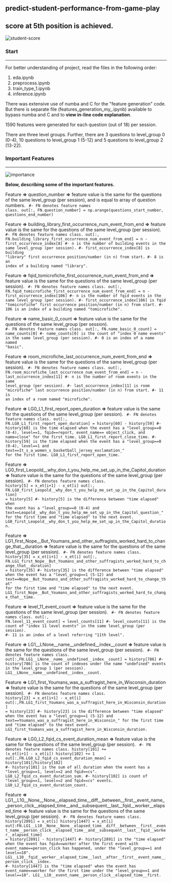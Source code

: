 ## predict-student-performance-from-game-play
## score at 5th position is achieved.
![student-score](https://github.com/bishnarender/predict-student-performance-from-game-play/assets/49610834/6a8219fc-b7d5-46ee-96a0-d56db2a16353)

### Start 
-----
For better understanding of project, read the files in the following order:
1. eda.ipynb 
2. preprocess.ipynb
3. train_type_1.ipynb
4. inference.ipynb

There was extensive use of numba and C for the "feature generation" code. But there is separate file (features_generation_my_.ipynb) available to bypass numba and C and to <b>view in-line code explanation</b>.

1590 features were generated for each question (out of 18) per session.

There are three level groups. Further, there are 3 questions to level_group 0 (0-4), 10 questions to level_group 1 (5-12) and 5 questions to level_group 2 (13-22).

### Important Features
-----
![importance](https://github.com/bishnarender/predict-student-performance-from-game-play/assets/49610834/5cf2e984-1b21-409c-b3ab-dec44b19e47f)

<b>Below, describing some of the important features.</b>

Feature <b>=></b> question_number <b>=></b> feature value is the same for the questions of the same level_group (per session), and is equal to array of question numbers.
<code>
#- FN denotes feature names class.
out[:, FN.question_number] = np.arange(questions_start_number, questions_end_number)
</code>


Feature <b>=></b> building_library_first_occurrence_num_event_from_end <b>=></b> feature value is the same for the questions of the same level_group (per session).
<code>
#- FN denotes feature names class.
out[:, FN.building_library_first_occurrence_num_event_from_end] = n - first_occurrence_index[8]
#- n is the number of building events in the same level_group (per session).
#- first_occurrence_index[8] is building "library" first occurrence position/number (in n) from start.
#- 8 is an index of a building named "library".
</code>

Feature <b>=></b> fqid_tomicrofiche_first_occurrence_num_event_from_end <b>=></b> feature value is the same for the questions of the same level_group (per session).
<code>
#- FN denotes feature names class.
out[:, FN.fqid_tomicrofiche_first_occurrence_num_event_from_end] = n - first_occurrence_index[106]
#- n is the number of fqid events in the same level_group (per session).
#- first_occurrence_index[106] is fqid "tomicrofiche" first occurrence position/number (in n) from start.
#- 106 is an index of a building named "tomicrofiche".
</code>


Feature <b>=></b> name_basic_0_count <b>=></b> feature value is the same for the questions of the same level_group (per session).
<code>
#- FN denotes feature names class.
out[:, FN.name_basic_0_count] = name_counts[0]
#- name_counts[0] is the count of "index 0 name events" in the same level_group (per session).
#- 0 is an index of a name named "basic".
</code>


Feature <b>=></b> room_microfiche_last_occurrence_num_event_from_end <b>=></b> feature value is the same for the questions of the same level_group (per session).
<code>
#- FN denotes feature names class.
out[:, FN.room_microfiche_last_occurrence_num_event_from_end] = n - last_occurrence_index[11]
#- n is the number of room events in the same level_group (per session).
#- last_occurrence_index[11] is room "microfiche" last occurrence position/number (in n) from start.
#- 11 is an index of a room named "microfiche".
</code>


Feature <b>=></b> LG0_L1_first_report_open_duration <b>=></b> feature value is the same for the questions of the same level_group (per session).
<code>
#- FN denotes feature names class.
out[:, FN.LG0_L1_first_report_open_duration] = history[60] - history[59]
#- history[60] is the time elapsed when the event has a "level_group==0 (0-4), level==1, fqid==report, event_name== object_click, and  name=close" for the first time. LG0_L1_first_report_close_time.
#- history[59] is the time elapsed when the event has a "level_group==0 (0-4), level==1 and text==It_s_a_women_s_basketball_jersey_exclamation_" for the first time. LG0_L1_first_report_open_time.
</code>


Feature <b>=></b> LG0_first_Leopold__why_don_t_you_help_me_set_up_in_the_Capitol_duration <b>=></b> feature value is the same for the questions of the same level_group (per session).
<code>
#- FN denotes feature names class.
history[5] = x_et[i+1] - x_et[i]
out[:, FN.LG0_first_Leopold__why_don_t_you_help_me_set_up_in_the_Capitol_duration] = history[5]
#- history[5] is the difference between "time elapsed" when the event has a "level_group==0 (0-4) and text==Leopold__why_don_t_you_help_me_set_up_in_the_Capitol_question_" for the first time and "time elapsed" to the next event. LG0_first_Leopold__why_don_t_you_help_me_set_up_in_the_Capitol_duration.
</code>


Feature <b>=></b> LG1_first_Nope__But_Youmans_and_other_suffragists_worked_hard_to_change_that__duration <b>=></b> feature value is the same for the questions of the same level_group (per session).
<code>
#- FN denotes feature names class.
history[35] = x_et[i+1] - x_et[i]
out[:, FN.LG1_first_Nope__But_Youmans_and_other_suffragists_worked_hard_to_change_that__duration] = history[35]
#- history[35] is the difference between "time elapsed" when the event has a "level_group==1 (5-12) and text==Nope__But_Youmans_and_other_suffragists_worked_hard_to_change_that" for the first time and "time elapsed" to the next event. LG1_first_Nope__But_Youmans_and_other_suffragists_worked_hard_to_change_that__time.
</code>


Feature <b>=></b> level_11_event_count <b>=></b> feature value is the same for the questions of the same level_group (per session).
<code>
#- FN denotes feature names class.
out[:, FN.level_11_event_count] = level_counts[11]
#- level_counts[11] is the count of "index 11 level events" in the same level_group (per session).
#- 11 is an index of a level referring "11th level".
</code>


Feature <b>=></b> LG1__LNone__name__undefined__index__count <b>=></b> feature value is the same for the questions of the same level_group (per session).
<code>
#- FN denotes feature names class.
out[:,FN.LG1__LNone__name__undefined__index__count] = history[786]
#- history[786] is the count of indexes under the name "undefined" events in the level_group 1 (per session).
LG1__LNone__name__undefined__index__count.
</code>


Feature <b>=></b> LG1_first_Youmans_was_a_suffragist_here_in_Wisconsin_duration <b>=></b> feature value is the same for the questions of the same level_group (per session).
<code>
#- FN denotes feature names class.
history[23] = x_et[i+1] - x_et[i]
out[:,FN.LG1_first_Youmans_was_a_suffragist_here_in_Wisconsin_duration] = history[23]
#- history[23] is the difference between "time elapsed" when the event has a "level_group==1 (5-12) and text==Youmans_was_a_suffragist_here_in_Wisconsin_" for the first time and "time elapsed" to the next event. LG1_first_Youmans_was_a_suffragist_here_in_Wisconsin_duration.
</code>


Feature <b>=></b> LG0_L2_fqid_cs_event_duration_mean <b>=></b> feature value is the same for the questions of the same level_group (per session).
<code>
#- FN denotes feature names class.
history[101] += (x_et[i+1] - x_et[i])
history[102] += 1
out[:,FN.LG0_L2_fqid_cs_event_duration_mean] = history[101]/history[102]
#- history[101] is the sum of all duration when the event has a "level_group==1, level==2 and fqid==cs". LG0_L2_fqid_cs_event_duration_sum.
#- history[102] is count of "level_group==1, level==2 and fqid==cs" events. LG0_L2_fqid_cs_event_duration_count.
</code>


Feature <b>=></b> LG1__L10__None__None__elapsed_time__diff__between__first__event_name__person_click__elapsed_time__and__subsequent__last__fqid__worker__elapsed_time <b>=></b> feature value is the same for the questions of the same level_group (per session).
<code>
#- FN denotes feature names class.
history[2891] = x_et[i]
history[1447] = x_et[i]
out[:FN.LG1__L10__None__None__elapsed_time__diff__between__first__event_name__person_click__elapsed_time__and__subsequent__last__fqid__worker__elapsed_time] = history[2891] - history[1447]
#- history[2891] is the "time elapsed" when the event has fqid==worker after the first event with event_name==person_click has happened, under the "level_group==1 and level==10". LG1__L10__fqid__worker__elapsed_time__last__after__first__event_name__person_click__index.
#- history[1447] is the "time elapsed" when the event has event_name==worker for the first time under the "level_group==1 and level==10". LG1__L10__event_name__person_click__elapsed_time__first.
</code>
